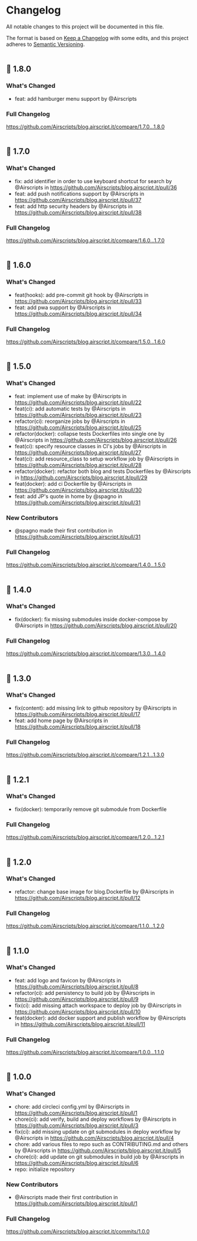 # Changelog
All notable changes to this project will be documented in this file.  

The format is based on [Keep a Changelog](https://keepachangelog.com/en/1.0.0/) with some edits,
and this project adheres to [Semantic Versioning](https://semver.org/spec/v2.0.0.html).  
&nbsp;

## 🎉 1.8.0

### What's Changed
* feat: add hamburger menu support by @Airscripts

### Full Changelog
https://github.com/Airscripts/blog.airscript.it/compare/1.7.0...1.8.0  
&nbsp;

## 🎉 1.7.0

### What's Changed
* fix: add identifier in order to use keyboard shortcut for search by @Airscripts in https://github.com/Airscripts/blog.airscript.it/pull/36
* feat: add push notifications support by @Airscripts in https://github.com/Airscripts/blog.airscript.it/pull/37
* feat: add http security headers by @Airscripts in https://github.com/Airscripts/blog.airscript.it/pull/38

### Full Changelog
https://github.com/Airscripts/blog.airscript.it/compare/1.6.0...1.7.0  
&nbsp;

## 🎉 1.6.0

### What's Changed
* feat(hooks): add pre-commit git hook by @Airscripts in https://github.com/Airscripts/blog.airscript.it/pull/33
* feat: add pwa support by @Airscripts in https://github.com/Airscripts/blog.airscript.it/pull/34

### Full Changelog
https://github.com/Airscripts/blog.airscript.it/compare/1.5.0...1.6.0  
&nbsp;

## 🎉 1.5.0

### What's Changed
* feat: implement use of make by @Airscripts in https://github.com/Airscripts/blog.airscript.it/pull/22
* feat(ci): add automatic tests by @Airscripts in https://github.com/Airscripts/blog.airscript.it/pull/23
* refactor(ci): reorganize jobs by @Airscripts in https://github.com/Airscripts/blog.airscript.it/pull/25
* refactor(docker): collapse tests Dockerfiles into single one by @Airscripts in https://github.com/Airscripts/blog.airscript.it/pull/26
* feat(ci): specify resource classes in CI's jobs by @Airscripts in https://github.com/Airscripts/blog.airscript.it/pull/27
* feat(ci): add resource_class to setup workflow job by @Airscripts in https://github.com/Airscripts/blog.airscript.it/pull/28
* refactor(docker): refactor both blog and tests Dockerfiles by @Airscripts in https://github.com/Airscripts/blog.airscript.it/pull/29
* feat(docker): add ci Dockerfile by @Airscripts in https://github.com/Airscripts/blog.airscript.it/pull/30
* feat: add JP's quote in home by @spagno in https://github.com/Airscripts/blog.airscript.it/pull/31

### New Contributors
* @spagno made their first contribution in https://github.com/Airscripts/blog.airscript.it/pull/31

### Full Changelog
https://github.com/Airscripts/blog.airscript.it/compare/1.4.0...1.5.0  
&nbsp;

## 🎉 1.4.0

### What's Changed
* fix(docker): fix missing submodules inside docker-compose by @Airscripts in https://github.com/Airscripts/blog.airscript.it/pull/20

### Full Changelog
https://github.com/Airscripts/blog.airscript.it/compare/1.3.0...1.4.0  
&nbsp;

## 🎉 1.3.0

### What's Changed
* fix(content): add missing link to github repository by @Airscripts in https://github.com/Airscripts/blog.airscript.it/pull/17
* feat: add home page by @Airscripts in https://github.com/Airscripts/blog.airscript.it/pull/18

### Full Changelog
https://github.com/Airscripts/blog.airscript.it/compare/1.2.1...1.3.0  
&nbsp;

## 🎉 1.2.1

### What's Changed
- fix(docker): temporarily remove git submodule from Dockerfile

### Full Changelog
https://github.com/Airscripts/blog.airscript.it/compare/1.2.0...1.2.1  
&nbsp;

## 🎉 1.2.0

### What's Changed
* refactor: change base image for blog.Dockerfile by @Airscripts in https://github.com/Airscripts/blog.airscript.it/pull/12

### Full Changelog
https://github.com/Airscripts/blog.airscript.it/compare/1.1.0...1.2.0  
&nbsp;

## 🎉 1.1.0
### What's Changed
* feat: add logo and favicon by @Airscripts in https://github.com/Airscripts/blog.airscript.it/pull/8
* refactor(ci): add persistency to build job by @Airscripts in https://github.com/Airscripts/blog.airscript.it/pull/9
* fix(ci): add missing attach workspace to deploy job by @Airscripts in https://github.com/Airscripts/blog.airscript.it/pull/10
* feat(docker): add docker support and publish workflow by @Airscripts in https://github.com/Airscripts/blog.airscript.it/pull/11

### Full Changelog
https://github.com/Airscripts/blog.airscript.it/compare/1.0.0...1.1.0  
&nbsp;

## 🎉 1.0.0
### What's Changed
* chore: add circleci config.yml by @Airscripts in https://github.com/Airscripts/blog.airscript.it/pull/1
* chore(ci): add verify, build and deploy workflows by @Airscripts in https://github.com/Airscripts/blog.airscript.it/pull/3
* fix(ci): add missing update on git submodules in deploy workflow by @Airscripts in https://github.com/Airscripts/blog.airscript.it/pull/4
* chore: add various files to repo such as CONTRIBUTING.md and others by @Airscripts in https://github.com/Airscripts/blog.airscript.it/pull/5
* chore(ci): add update on git submodules in build job by @Airscripts in https://github.com/Airscripts/blog.airscript.it/pull/6
* repo: initialize repository

### New Contributors
* @Airscripts made their first contribution in https://github.com/Airscripts/blog.airscript.it/pull/1

### Full Changelog 
https://github.com/Airscripts/blog.airscript.it/commits/1.0.0
